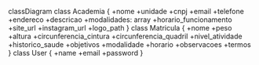 classDiagram
  class Academia {
    +nome
    +unidade
    +cnpj
    +email
    +telefone
    +endereco
    +descricao
    +modalidades: array
    +horario_funcionamento
    +site_url
    +instagram_url
    +logo_path
  }
  class Matricula {
    +nome
    +peso
    +altura
    +circunferencia_cintura
    +circunferencia_quadril
    +nivel_atividade
    +historico_saude
    +objetivos
    +modalidade
    +horario
    +observacoes
    +termos
  }
  class User {
    +name
    +email
    +password
  }
